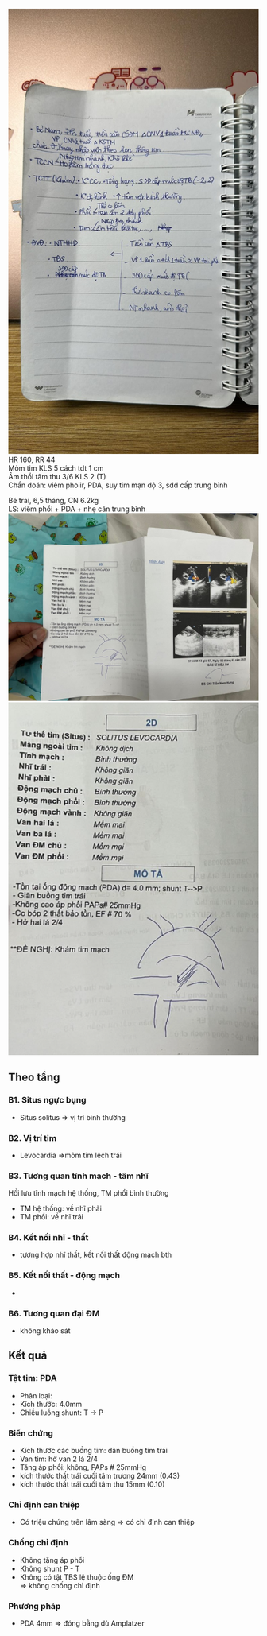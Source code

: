 ![received_238206875333001.jpeg](../../../../../200%20Files/image/received_238206875333001.jpeg)  
HR 160, RR 44  
Mỏm tim KLS 5 cách tdt 1 cm  
Âm thổi tâm thu 3/6 KLS 2 (T)  
Chẩn đoán: viêm phoiir, PDA, suy tim mạn độ 3, sdd cấp trung bình  
  
  
Bé trai, 6,5 tháng, CN 6.2kg  
LS: viêm phổi + PDA + nhẹ cân trung bình  
![received_551529707069333.jpeg](../../../../../200%20Files/image/received_551529707069333.jpeg)  
![Pasted image 20230320205151.png](../../../../../200%20Files/image/Pasted%20image%2020230320205151.png)  
## Theo tầng  
### B1. Situs ngực bụng  
- Situs solitus => vị trí bình thường  
### B2. Vị trí tim  
- Levocardia =>mỏm tim lệch trái  
### B3. Tương quan tĩnh mạch - tâm nhĩ  
Hồi lưu tĩnh mạch hệ thống, TM phổi bình thường   
- TM hệ thống: về nhĩ phải  
- TM phổi: về nhĩ trái  
### B4. Kết nối nhĩ - thất  
- tương hợp nhĩ thất, kết nối thất động mạch bth  
### B5. Kết nối thất - động mạch  
-   
### B6. Tương quan đại ĐM  
- không khảo sát  
## Kết quả  
### Tật tim: PDA  
- Phân loại:   
- Kích thước: 4.0mm  
- Chiều luồng shunt: T -> P  
### Biến chứng  
- Kích thước các buồng tim: dãn buồng tim trái  
- Van tim: hở van 2 lá 2/4  
- Tăng áp phổi: không, PAPs # 25mmHg  
- kích thước thất trái cuối tâm trương 24mm (0.43)  
- kích thước thất trái cuối tâm thu 15mm (0.10)  
### Chỉ định can thiệp  
- Có triệu chứng trên lâm sàng => có chỉ định can thiệp  
### Chống chỉ định  
- Không tăng áp phổi  
- Không shunt P - T  
- Không có tật TBS lệ thuộc ống ĐM  
=> không chống chỉ định  
### Phương pháp  
- PDA 4mm => đóng bằng dù Amplatzer